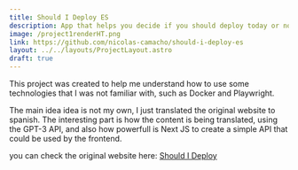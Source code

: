 ```yaml
---
title: Should I Deploy ES
description: App that helps you decide if you should deploy today or not, based on the famous "Should I Deploy" website but in spanish.
image: /project1renderHT.png
link: https://github.com/nicolas-camacho/should-i-deploy-es
layout: ../../layouts/ProjectLayout.astro
draft: true
---
```


This project was created to help me understand how to use some technologies that I was not familiar with,
such as Docker and Playwright.

The main idea idea is not my own, I just translated the original website to spanish.
The interesting part is how the content is being translated, using the GPT-3 API, and also
how powerfull is Next JS to create a simple API that could be used by the frontend.

you can check the original website here: [Should I Deploy](https://shouldideploy.today/)
